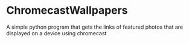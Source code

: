 # ChromecastWallpapers
A simple python program that gets the links of featured photos that are displayed on a device using chromecast
